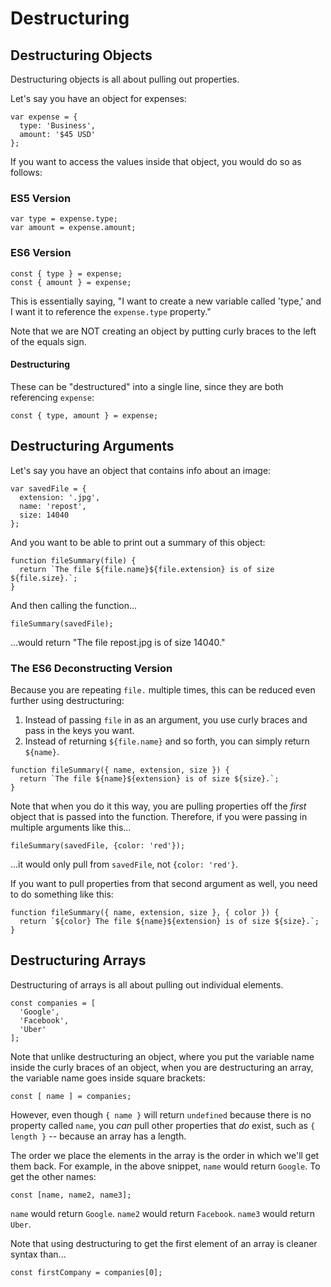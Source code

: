 # Destructuring

## Destructuring Objects

Destructuring objects is all about pulling out properties.

Let's say you have an object for expenses:

```
var expense = {
  type: 'Business',
  amount: '$45 USD'
};
```

If you want to access the values inside that object, you would do so as follows:

### ES5 Version

```
var type = expense.type;
var amount = expense.amount;
```

### ES6 Version

```
const { type } = expense;
const { amount } = expense;
```

This is essentially saying, "I want to create a new variable called 'type,' and I want it to reference the `expense.type` property."

Note that we are NOT creating an object by putting curly braces to the left of the equals sign.

#### Destructuring

These can be "destructured" into a single line, since they are both referencing `expense`:

```
const { type, amount } = expense;
```


## Destructuring Arguments

Let's say you have an object that contains info about an image:

```
var savedFile = {
  extension: '.jpg',
  name: 'repost',
  size: 14040
};
```

And you want to be able to print out a summary of this object:

```
function fileSummary(file) {
  return `The file ${file.name}${file.extension} is of size ${file.size}.`;
}
```

And then calling the function...

```
fileSummary(savedFile);
```

...would return "The file repost.jpg is of size 14040."

### The ES6 Deconstructing Version

Because you are repeating `file.` multiple times, this can be reduced even further using destructuring:

1. Instead of passing `file` in as an argument, you use curly braces and pass in the keys you want.
2. Instead of returning `${file.name}` and so forth, you can simply return `${name}`.

```
function fileSummary({ name, extension, size }) {
  return `The file ${name}${extension} is of size ${size}.`;
}
```

Note that when you do it this way, you are pulling properties off the *first* object that is passed into the function. Therefore, if you were passing in multiple arguments like this...

```
fileSummary(savedFile, {color: 'red'});
```

...it would only pull from `savedFile`, not `{color: 'red'}`.

If you want to pull properties from that second argument as well, you need to do something like this:

```
function fileSummary({ name, extension, size }, { color }) {
  return `${color} The file ${name}${extension} is of size ${size}.`;
}
```


## Destructuring Arrays

Destructuring of arrays is all about pulling out individual elements.

```
const companies = [
  'Google',
  'Facebook',
  'Uber'
];
```

Note that unlike destructuring an object, where you put the variable name inside the curly braces of an object, when you are destructuring an array, the variable name goes inside square brackets:

```
const [ name ] = companies;
```

However, even though `{ name }` will return `undefined` because there is no property called `name`, you *can* pull other properties that *do* exist, such as `{ length }` -- because an array has a length.

The order we place the elements in the array is the order in which we'll get them back. For example, in the above snippet, `name` would return `Google`. To get the other names:

```
const [name, name2, name3];
```

`name` would return `Google`.
`name2` would return `Facebook`.
`name3` would return `Uber`.

Note that using destructuring to get the first element of an array is cleaner syntax than...

```
const firstCompany = companies[0];
```